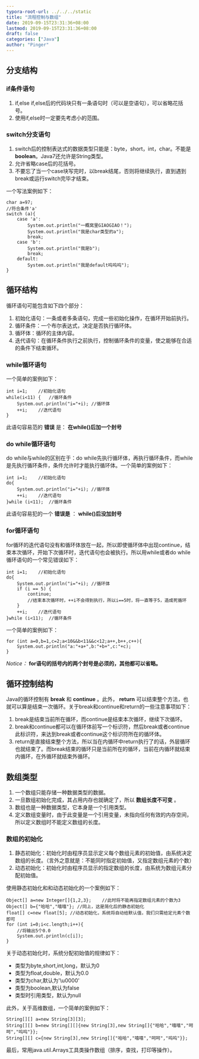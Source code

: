 ```yaml
---
typora-root-url: ../../../static
title: "流程控制与数组"
date: 2019-09-15T23:31:36+08:00
lastmod: 2019-09-15T23:31:36+08:00
draft: false
categories: ["Java"]
author: "Pinger"
---
```


## 分支结构
### if条件语句
1. if,else if,else后的代码块只有一条语句时（可以是空语句），可以省略花括号。
2. 使用if,else时一定要先考虑小的范围。

### switch分支语句

1. switch后的控制表达式的数据类型只能是：byte，short，int，char。不能是**boolean**。Java7还允许是String类型。
2. 允许省略case后的花括号。
3. 不要忘了当一个case块写完时，以break结尾，否则将继续执行，直到遇到break或运行switch完毕才结束。

一个写法案例如下：

    char a=97;
	//符合条件'a'
    switch (a){
        case 'a':
            System.out.println("一概窝里GIAOGIAO！");
            System.out.println("我是char类型的a");
            break;
        case 'b':
            System.out.println("我是b");
            break;
        default:
            System.out.println("我是default呜呜呜");
    }

## 循环结构
循环语句可能包含如下四个部分：

1. 初始化语句：一条或者多条语句，完成一些初始化操作，在循环开始前执行。
2. 循环条件：一个布尔表达式，决定是否执行循环体。
3. 循环体：循环的主体内容。
4. 迭代语句：在循环条件执行之前执行，控制循环条件的变量，使之能够在合适的条件下结束循环。

### while循环语句
一个简单的案例如下：

    int i=1;    //初始化语句
    while(i<11) {   //循环条件
        System.out.println("i="+i); //循环体
        ++i;    //迭代语句
    }

此语句容易范的 **错误** 是： **在while()后加一个封号** 

### do while循环语句
do while与while的区别在于：do while先执行循环体，再执行循环条件，而while是先执行循环条件，条件允许时才能执行循环体。一个简单的案例如下：

    int i=1;    //初始化语句
    do{
        System.out.println("i="+i); //循环体
        ++i;    //迭代语句
    }while (i<11);  //循环条件

此语句容易犯的一个 **错误是** ： **while()后没加封号** 

### for循环语句
for循环的迭代语句没有和循环体放在一起，所以即使循环体中出现continue，结束本次循环，开始下次循环时，迭代语句也会被执行。所以用while或者do while循环语句的一个常见错误如下：

    int i=1;    //初始化语句
    do{
        System.out.println("i="+i); //循环体
        if (i == 5) {
            continue;
            //结束本次循环时，++i不会得到执行，所以i==5时，将一直等于5，造成死循环
        }
        ++i;    //迭代语句
    }while (i<11);  //循环条件

一个简单的案例如下：

    for (int a=0,b=1,c=2;a<10&&b<11&&c<12;a++,b++,c++){
        System.out.println("a:"+a+",b:"+b+",c:"+c);
    }

*Notice：* **for语句的括号内的两个封号是必须的，其他都可以省略。** 

## 循环控制结构
Java的循环控制有 **break** 和 **continue** 。此外， **return** 可以结束整个方法，也就可以算是结束一次循环。关于break和continue和return的一些注意事项如下：

1. break是结束当前所在循环，而continue是结束本次循环，继续下次循环。
2. break和continue都可以在循环体前写一个标识符，然后break或者continue此标识符，来达到break或者continue这个标识符所在的循环体。
3. return是直接结束整个方法，所以当在内循环中return执行了的话，外层循环也就结束了。而break结束的循环只是当前所在的循环，当前在内循环就结束内循环，在外循环就结束外循环。

## 数组类型
1. 一个数组只能存储一种数据类型的数据。
2. 一旦数组初始化完成，其占用内存也就确定了，所以 **数组长度不可变** 。
3. 数组也是一种数据类型，它本身是一个引用类型。
4. 定义数组变量时，由于此变量是一个引用变量，未指向任何有效的内存空间，所以定义数组时不能定义数组的长度。

### 数组的初始化
1. 静态初始化：初始化时由程序员显示定义每个数组元素的初始值，由系统决定数组的长度。（言外之意就是：不能同时指定初始值，又指定数组元素的个数）
2. 动态初始化：初始化时由程序员显示的指定数组的长度，由系统为数组元素分配初始值。

使用静态初始化和和动态初始化的一个案例如下：

    Object[] a=new Integer[]{1,2,3};	//此时将不能再指定数组元素的个数为3
    Object[] b={"哈哈","嘻嘻"};	//同上，这是简化后的静态初始化
    float[] c=new float[5];	//动态初始化，系统将自动给默认值，我们只需给定元素个数即可
    for (int i=0;i<c.length;i++){
        //将输出5个0.0
        System.out.println(c[i]);
    }

关于动态初始化时，系统分配初始值的规律如下：

- 类型为byte,short,int,long，默认为0
- 类型为float,double，默认为0.0
- 类型为char,默认为'\u0000'
- 类型为boolean,默认为false
- 类型时引用类型，默认为null

此外，关于高维数组，一个简单的案例如下：

    String[][] a=new String[3][3];
    String[][] b=new String[][]{new String[3],new String[]{"哈哈","嘻嘻","呵呵","呜呜"}};
    String[][] c={new String[3],new String[]{"哈哈","嘻嘻","呵呵","呜呜"}};

最后，常用java.util.Arrays工具类操作数组（排序，查找，打印等操作）。
